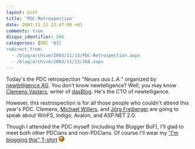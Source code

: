```yaml
---
layout: post
title: 'PDC Retrospection'
date: 2003-11-12 23:47:00 +01
comments: true
disqus_identifier: 266
categories: [PDC '03]
redirect_from:
  - /blog/archive/2003/11/13/PDC-Retrospection.aspx
  - /blog/archive/2003/11/13/266.aspx
---
```


Today's the PDC retrospection "*Neues aus L.A.*" organized by [newtelligence AG](http://www.newtelligence.com/). You don't know newtelligence? Well, you may know [Clemens Vasters](http://staff.newtelligence.net/clemensv/), writer of [dasBlog](http://www.dasblog.net/). He's the CTO of newtelligence.

However, this restrospection is for all those people who couldn't attend this year's PDC. Clemens, [Michael Willers](http://staff.newtelligence.net/michaelw/), and [Jörg Freiberger](http://staff.newtelligence.net/joergf/) are going to speak about WinFS, Indigo, Avalon, and ASP.NET 2.0.

Though I attended the PDC myself (including the Blogger BoF), I'll glad to meet both other PDCians and non-PDCians. Of course I'll wear my ["I'm blogging this" T-shirt](/archive/2003/10/21/thanks-jeff/) ![Wink](/files/archive/smiley_wink.gif)

